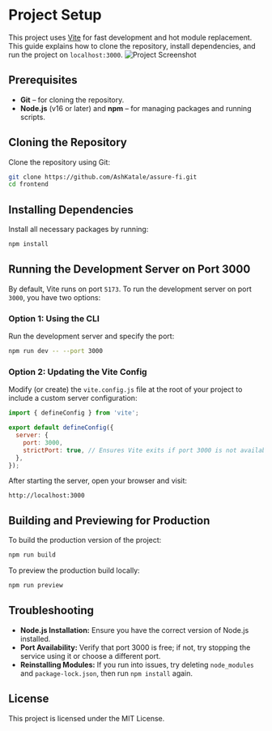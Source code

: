 # Project Setup

This project uses [Vite](https://vitejs.dev/) for fast development and hot module replacement. This guide explains how to clone the repository, install dependencies, and run the project on `localhost:3000`.
![Project Screenshot](https://media-hosting.imagekit.io/93ee9410feef466c/WhatsApp%20Image%202025-04-06%20at%2001.25.53_79b24236.jpg?Expires=1839297377&Key-Pair-Id=K2ZIVPTIP2VGHC&Signature=vlhMwfMeoV0WkchlMKL8Kay2M48EyKSpHpyL9QehZxHMno40wtqafWcjd~nNt9vnuXWiA0V~mX5giYjqhO04RQs2OLkrt1Lmxv-xB9NYxU-P~Z36PD3Pp3HQ~oULbqtMZbX4Otwfb6EY0tC0LWf9iVyG5TB2JcXM2h0n39mfd1iiPYR0HN6faRAbV90Eb~R7HHJycWWHyvUx1vmV-CIptGeI~MSt6m97pSDhH8Wkp2UTYcxCRMn9M~Xym4hPt8o1rrefOlW3k6mjWR3G2R8pmp83EE7n4C1jkW0inM12DZW3J~0MOPNVserrgP-~HFCqvPsJooiIOp4LP4mu-SiZHw__)

## Prerequisites

- **Git** – for cloning the repository.
- **Node.js** (v16 or later) and **npm** – for managing packages and running scripts.

## Cloning the Repository

Clone the repository using Git:

```sh
git clone https://github.com/AshKatale/assure-fi.git
cd frontend
```

## Installing Dependencies

Install all necessary packages by running:

```sh
npm install
```

## Running the Development Server on Port 3000

By default, Vite runs on port `5173`. To run the development server on port `3000`, you have two options:

### Option 1: Using the CLI

Run the development server and specify the port:

```sh
npm run dev -- --port 3000
```

### Option 2: Updating the Vite Config

Modify (or create) the `vite.config.js` file at the root of your project to include a custom server configuration:

```js
import { defineConfig } from 'vite';

export default defineConfig({
  server: {
    port: 3000,
    strictPort: true, // Ensures Vite exits if port 3000 is not available
  },
});
```

After starting the server, open your browser and visit:

```
http://localhost:3000
```

## Building and Previewing for Production

To build the production version of the project:

```sh
npm run build
```

To preview the production build locally:

```sh
npm run preview
```

## Troubleshooting

- **Node.js Installation:** Ensure you have the correct version of Node.js installed.
- **Port Availability:** Verify that port 3000 is free; if not, try stopping the service using it or choose a different port.
- **Reinstalling Modules:** If you run into issues, try deleting `node_modules` and `package-lock.json`, then run `npm install` again.

## License

This project is licensed under the MIT License.
